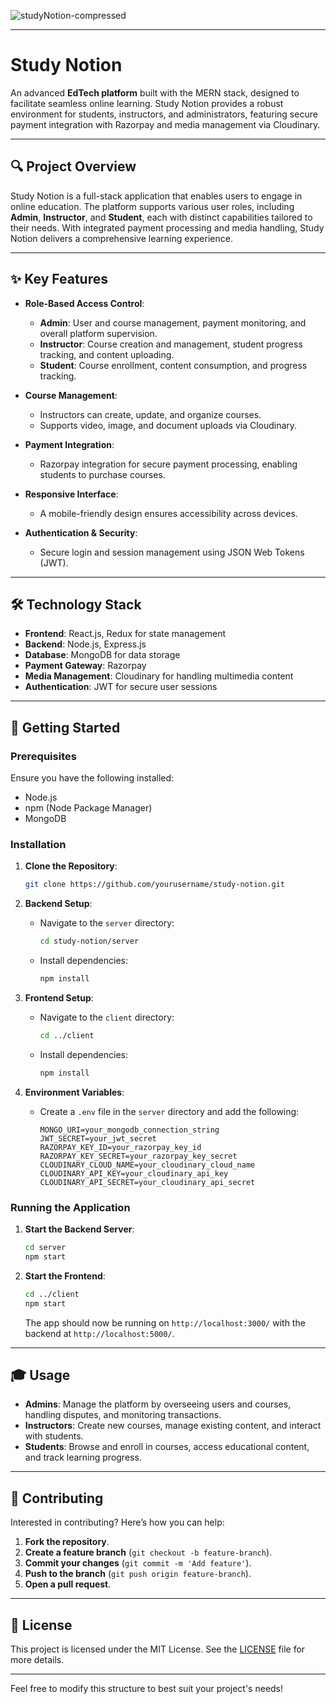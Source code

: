 ![studyNotion-compressed](https://github.com/user-attachments/assets/c28e37e2-cfbc-4c86-b364-4cb0c66dce1f)


---

# Study Notion

An advanced **EdTech platform** built with the MERN stack, designed to facilitate seamless online learning. Study Notion provides a robust environment for students, instructors, and administrators, featuring secure payment integration with Razorpay and media management via Cloudinary.

---

## 🔍 Project Overview

Study Notion is a full-stack application that enables users to engage in online education. The platform supports various user roles, including **Admin**, **Instructor**, and **Student**, each with distinct capabilities tailored to their needs. With integrated payment processing and media handling, Study Notion delivers a comprehensive learning experience.

---

## ✨ Key Features

- **Role-Based Access Control**:
  - **Admin**: User and course management, payment monitoring, and overall platform supervision.
  - **Instructor**: Course creation and management, student progress tracking, and content uploading.
  - **Student**: Course enrollment, content consumption, and progress tracking.

- **Course Management**:
  - Instructors can create, update, and organize courses.
  - Supports video, image, and document uploads via Cloudinary.

- **Payment Integration**:
  - Razorpay integration for secure payment processing, enabling students to purchase courses.

- **Responsive Interface**:
  - A mobile-friendly design ensures accessibility across devices.

- **Authentication & Security**:
  - Secure login and session management using JSON Web Tokens (JWT).

---

## 🛠️ Technology Stack

- **Frontend**: React.js, Redux for state management
- **Backend**: Node.js, Express.js
- **Database**: MongoDB for data storage
- **Payment Gateway**: Razorpay
- **Media Management**: Cloudinary for handling multimedia content
- **Authentication**: JWT for secure user sessions

---

## 🚀 Getting Started

### Prerequisites

Ensure you have the following installed:
- Node.js
- npm (Node Package Manager)
- MongoDB

### Installation

1. **Clone the Repository**:
   ```bash
   git clone https://github.com/yourusername/study-notion.git
   ```

2. **Backend Setup**:
   - Navigate to the `server` directory:
     ```bash
     cd study-notion/server
     ```
   - Install dependencies:
     ```bash
     npm install
     ```

3. **Frontend Setup**:
   - Navigate to the `client` directory:
     ```bash
     cd ../client
     ```
   - Install dependencies:
     ```bash
     npm install
     ```

4. **Environment Variables**:
   - Create a `.env` file in the `server` directory and add the following:
     ```plaintext
     MONGO_URI=your_mongodb_connection_string
     JWT_SECRET=your_jwt_secret
     RAZORPAY_KEY_ID=your_razorpay_key_id
     RAZORPAY_KEY_SECRET=your_razorpay_key_secret
     CLOUDINARY_CLOUD_NAME=your_cloudinary_cloud_name
     CLOUDINARY_API_KEY=your_cloudinary_api_key
     CLOUDINARY_API_SECRET=your_cloudinary_api_secret
     ```

### Running the Application

1. **Start the Backend Server**:
   ```bash
   cd server
   npm start
   ```

2. **Start the Frontend**:
   ```bash
   cd ../client
   npm start
   ```

   The app should now be running on `http://localhost:3000/` with the backend at `http://localhost:5000/`.

---

## 🎓 Usage

- **Admins**: Manage the platform by overseeing users and courses, handling disputes, and monitoring transactions.
- **Instructors**: Create new courses, manage existing content, and interact with students.
- **Students**: Browse and enroll in courses, access educational content, and track learning progress.

---

## 🤝 Contributing

Interested in contributing? Here’s how you can help:
1. **Fork the repository**.
2. **Create a feature branch** (`git checkout -b feature-branch`).
3. **Commit your changes** (`git commit -m 'Add feature'`).
4. **Push to the branch** (`git push origin feature-branch`).
5. **Open a pull request**.

---

## 📄 License

This project is licensed under the MIT License. See the [LICENSE](LICENSE) file for more details.

---

Feel free to modify this structure to best suit your project's needs!
